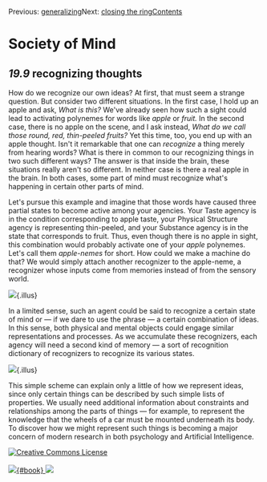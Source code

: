 <div class="chapnav">

<span class="prev">Previous: [generalizing](./som-19.8.html)</span><span
class="next">Next: [closing the ring](./som-19.10.html)</span><span
class="contents">[Contents](index.html)</span>
<div class="titlebar">

Society of Mind
===============

</div>

</div>

*19.9* recognizing thoughts
---------------------------

How do we recognize our own ideas? At first, that must seem a strange
question. But consider two different situations. In the first case, I
hold up an apple and ask, *What is this?* We've already seen how such a
sight could lead to activating polynemes for words like *apple* or
*fruit.* In the second case, there is no apple on the scene, and I ask
instead, *What do we call those round, red, thin-peeled fruits?* Yet
this time, too, you end up with an apple thought. Isn't it remarkable
that one can *recognize* a thing merely from hearing words? What is
there in common to our recognizing things in two such different ways?
The answer is that inside the brain, these situations really aren't so
different. In neither case is there a real apple in the brain. In both
cases, some part of mind must recognize what's happening in certain
other parts of mind.

Let's pursue this example and imagine that those words have caused three
partial states to become active among your agencies. Your Taste agency
is in the condition corresponding to apple taste, your Physical
Structure agency is representing thin-peeled, and your Substance agency
is in the state that corresponds to fruit. Thus, even though there is no
apple in sight, this combination would probably activate one of your
*apple* polynemes. Let's call them *apple-nemes* for short. How could we
make a machine do that? We would simply attach another recognizer to the
apple-neme, a recognizer whose inputs come from memories instead of from
the sensory world.

![](./illus/ch19/19-8.png){.illus}

In a limited sense, such an agent could be said to recognize a certain
state of mind or — if we dare to use the phrase — a certain combination
of ideas. In this sense, both physical and mental objects could engage
similar representations and processes. As we accumulate these
recognizers, each agency will need a second kind of memory — a sort of
recognition dictionary of recognizers to recognize its various states.

![](./illus/ch19/19-9.png){.illus}

This simple scheme can explain only a little of how we represent ideas,
since only certain things can be described by such simple lists of
properties. We usually need additional information about constraints and
relationships among the parts of things — for example, to represent the
knowledge that the wheels of a car must be mounted underneath its body.
To discover how we might represent such things is becoming a major
concern of modern research in both psychology and Artificial
Intelligence.

<div class="footer">

[![Creative Commons
License](http://i.creativecommons.org/l/by-nc-sa/3.0/80x15.png)](http://creativecommons.org/licenses/by-nc-sa/3.0/deed.en_US)\
\
[![](./images/som_book.jpeg){#book}
![](./images/a_logo_17.gif)](http://www.amazon.com/gp/product/0671657135?ie=UTF8&camp=1789&creativeASIN=0671657135&linkCode=xm2&tag=marvinminsky)

</div>
